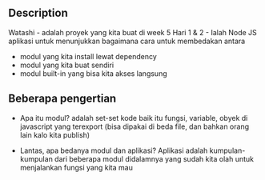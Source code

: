 ## Description
Watashi - adalah proyek yang kita buat di week 5 Hari 1 & 2 - Ialah Node JS aplikasi untuk menunjukkan bagaimana cara untuk membedakan antara
- modul yang kita install lewat dependency
- modul yang kita buat sendiri
- modul built-in yang bisa kita akses langsung

## Beberapa pengertian
- Apa itu modul?
adalah set-set kode baik itu fungsi, variable, obyek di javascript yang terexport (bisa dipakai di beda file, dan bahkan orang lain kalo kita publish)

- Lantas, apa bedanya modul dan aplikasi?
Aplikasi adalah kumpulan-kumpulan dari beberapa modul didalamnya yang sudah kita olah untuk menjalankan fungsi yang kita mau